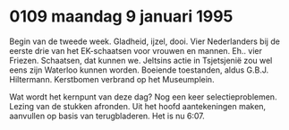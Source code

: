 # 0109 maandag 9 januari 1995
Begin van de tweede week. Gladheid, ijzel, dooi. Vier Nederlanders bij de eerste drie van het EK-schaatsen voor vrouwen en mannen. Eh.. vier Friezen. Schaatsen, dat kunnen we. Jeltsins actie in Tsjetsjenië zou wel eens zijn Waterloo kunnen worden. Boeiende toestanden, aldus G.B.J. Hiltermann. Kerstbomen verbrand op het Museumplein.

Wat wordt het kernpunt van deze dag? Nog een keer selectieproblemen. Lezing van de stukken afronden. Uit het hoofd aantekeningen maken, aanvullen op basis van terugbladeren. Het is nu 6:07.